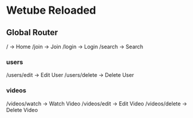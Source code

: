 # Wetube Reloaded

## Global Router

/ -> Home
/join -> Join
/login -> Login
/search -> Search

### users

/users/edit -> Edit User
/users/delete -> Delete User

### videos

/videos/watch -> Watch Video
/videos/edit -> Edit Video
/videos/delete -> Delete Video
